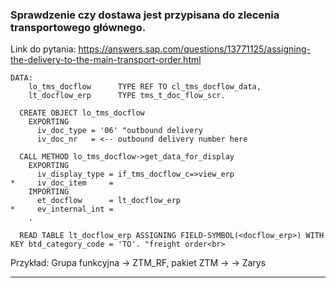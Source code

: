 ### Sprawdzenie czy dostawa jest przypisana do zlecenia transportowego głównego.

Link do pytania: https://answers.sap.com/questions/13771125/assigning-the-delivery-to-the-main-transport-order.html

```
DATA:
    lo_tms_docflow      TYPE REF TO cl_tms_docflow_data,
    lt_docflow_erp      TYPE tms_t_doc_flow_scr.

  CREATE OBJECT lo_tms_docflow
    EXPORTING
      iv_doc_type = '06' "outbound delivery
      iv_doc_nr   = <-- outbound delivery number here

  CALL METHOD lo_tms_docflow->get_data_for_display
    EXPORTING
      iv_display_type = if_tms_docflow_c=>view_erp
*     iv_doc_item     =
    IMPORTING
      et_docflow      = lt_docflow_erp
*     ev_internal_int =
    .

  READ TABLE lt_docflow_erp ASSIGNING FIELD-SYMBOL(<docflow_erp>) WITH KEY btd_category_code = 'TO'. "freight order<br>
```

Przykład: Grupa funkcyjna -> ZTM_RF, pakiet ZTM -> -> Zarys

-------------------------------------------------------------------------------------------------------------------------------------------------------------------------
